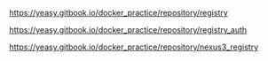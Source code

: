 https://yeasy.gitbook.io/docker_practice/repository/registry

https://yeasy.gitbook.io/docker_practice/repository/registry_auth

https://yeasy.gitbook.io/docker_practice/repository/nexus3_registry